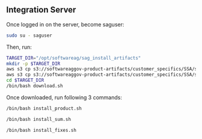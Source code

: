 ## Integration Server

Once logged in on the server, become saguser:

```bash
sudo su - saguser
```

Then, run:

```bash
TARGET_DIR="/opt/softwareag/sag_install_artifacts"
mkdir -p $TARGET_DIR
aws s3 cp s3://softwareaggov-product-artifacts/customer_specifics/SSA/scripts/_common/download_helper.sh $TARGET_DIR
aws s3 cp s3://softwareaggov-product-artifacts/customer_specifics/SSA/scripts/integration_server/download.sh $TARGET_DIR
cd $TARGET_DIR
/bin/bash download.sh
```

Once downloaded, run following 3 commands:

```bash
/bin/bash install_product.sh
```

```bash
/bin/bash install_sum.sh
```

```bash
/bin/bash install_fixes.sh
```